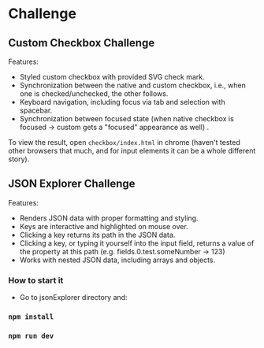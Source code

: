 # Challenge

## Custom Checkbox Challenge

Features:

- Styled custom checkbox with provided SVG check mark.
- Synchronization between the native and custom checkbox, i.e., when one is checked/unchecked, the other follows.
- Keyboard navigation, including focus via tab and selection with spacebar.
- Synchronization between focused state (when native checkbox is focused -> custom gets a "focused" appearance as well) .

To view the result, open `checkbox/index.html` in chrome (haven't tested other browsers that much, and for input elements it can be a whole different story).

## JSON Explorer Challenge

Features:

- Renders JSON data with proper formatting and styling.
- Keys are interactive and highlighted on mouse over.
- Clicking a key returns its path in the JSON data.
- Clicking a key, or typing it yourself into the input field, returns a value of the property at this path (e.g. fields.0.test.someNumber -> 123)
- Works with nested JSON data, including arrays and objects.

### How to start it
- Go to jsonExplorer directory and:

### `npm install`

### `npm run dev`
